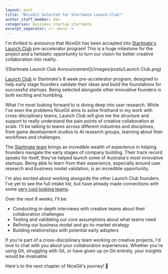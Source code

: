 ```yaml
---
layout: post
title: "NiceGit Selected for Startmate Launch Club!"
author_staff_member: dan
categories: business startup startmate
excerpt_separator: <!--more-->
---
```


I'm thrilled to announce that NiceGit has been accepted into [Startmate's Launch Club](https://www.startmate.com/launch-club) pre-accelerator program! This is a huge milestone for the project and a fantastic opportunity to turn our vision for better creative collaboration into reality.

<!--more-->
![Startmate Launch Club Announcement](/images/posts/Launch Club.png)

[Launch Club](https://www.startmate.com/launch-club) is Startmate's 8 week pre-accelerator program, designed to help early stage founders validate their ideas and build the foundations for successful startups. Being selected alongside other innovative founders is both exciting and humbling.

What I'm most looking forward to is diving deep into user research. While I've seen the problems NiceGit aims to solve firsthand in my work with cross-disciplinary teams, Launch Club will give me the structure and support to really understand the pain points of creative collaboration at scale. I'll be talking to teams across different industries and disciplines, from game development studios to AI research groups, learning about their workflows and challenges.

The [Startmate team](https://www.startmate.com/mentors) brings an incredible wealth of experience in helping founders navigate the early stages of company building. Their track record speaks for itself, they've helped launch some of Australia's most innovative startups. Being able to learn from their experience, especially around user research and business model validation, is an incredible opportunity.

I'm also excited about working alongside the other Launch Club founders. I've yet to see the full intake list, but have already made connections with some [very cool looking teams](https://www.heali.com/).

Over the next 8 weeks, I'll be:

- Conducting in-depth interviews with creative teams about their collaboration challenges
- Testing and validating our core assumptions about what teams need
- Refining our business model and go-to-market strategy
- Building relationships with potential early adopters

If you're part of a cross-disciplinary team working on creative projects, I'd love to chat with you about your collaboration experiences. Whether you're using Git, struggling with Git, or have given up on Git entirely, your insights would be invaluable.

Here's to the next chapter of NiceGit's journey! 🚀

